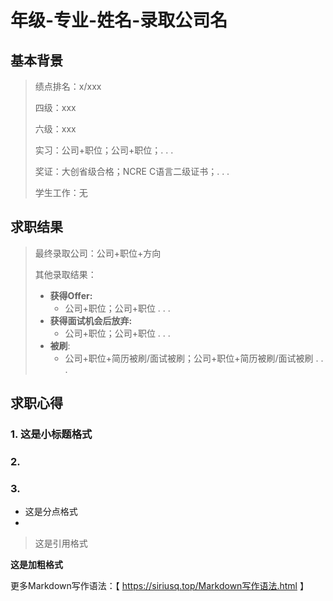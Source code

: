 # 年级-专业-姓名-录取公司名

## 基本背景

> 绩点排名：x/xxx
>
> 四级：xxx
>
> 六级：xxx
>
> 实习：公司+职位；公司+职位；. . . 
>
> 奖证：大创省级合格；NCRE C语言二级证书；. . . 
>
> 学生工作：无

## 求职结果

> 最终录取公司：公司+职位+方向
>
> 其他录取结果：
>
> * **获得Offer:**
>   * 公司+职位；公司+职位 . . .
> * **获得面试机会后放弃:**
>   * 公司+职位；公司+职位 . . .
> * **被刷**:
>   * 公司+职位+简历被刷/面试被刷；公司+职位+简历被刷/面试被刷 . . .

## 求职心得

### 1. 这是小标题格式

### 2. 

### 3. 

* 这是分点格式
* 

>这是引用格式
>
>
>
>

**这是加粗格式**

更多Markdown写作语法：【 https://siriusq.top/Markdown写作语法.html 】
